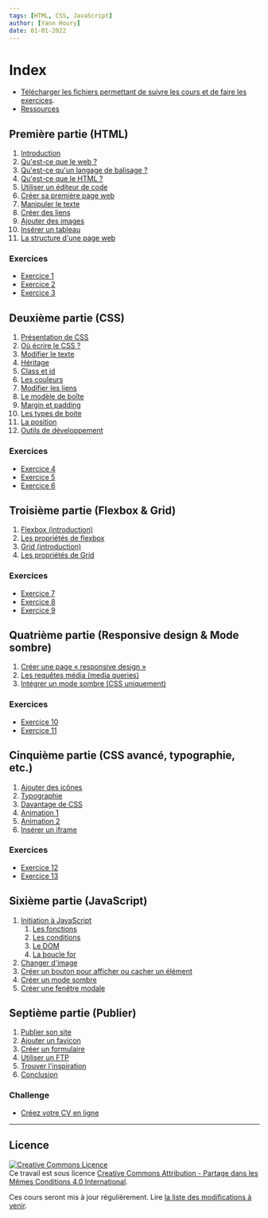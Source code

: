 ```yaml
---
tags: [HTML, CSS, JavaScript]
author: [Yann Houry]
date: 01-01-2022
---
```


# Index

- [Télécharger les fichiers permettant de suivre les cours et de faire les exercices](https://github.com/YannHY/html-css-js/tree/main/fichiers).
- [Ressources](https://github.com/YannHY/html-css-js/blob/main/Ressources.md)

## Première partie (HTML)
1. [Introduction](https://github.com/YannHY/html-css-js/blob/main/1.%20Première%20partie/1.1%20Introduction.md)
2. [Qu'est-ce que le web ?](https://github.com/YannHY/html-css-js/blob/main/1.%20Première%20partie/1.2%20Qu'est-ce%20que%20le%20web%20%3F.md)
3. [Qu'est-ce qu'un langage de balisage ?](https://github.com/YannHY/html-css-js/blob/main/1.%20Première%20partie/1.3%20Qu'est-ce%20qu'un%20langage%20de%20balisage%20%3F.md)
4. [Qu'est-ce que le HTML ?](https://github.com/YannHY/html-css-js/blob/main/1.%20Première%20partie/1.4%20Qu'est-ce%20que%20le%20HTML%20%3F.md)
5. [Utiliser un éditeur de code](https://github.com/YannHY/html-css-js/blob/main/1.%20Première%20partie/1.5%20Utiliser%20un%20éditeur%20de%20code.md)
6. [Créer sa première page web](https://github.com/YannHY/html-css-js/blob/main/1.%20Première%20partie/1.6%20Créer%20sa%20première%20page%20web.md)
7. [Manipuler le texte](https://github.com/YannHY/html-css-js/blob/main/1.%20Première%20partie/1.7%20Manipuler%20le%20texte.md)
8. [Créer des liens](https://github.com/YannHY/html-css-js/blob/main/1.%20Première%20partie/1.8%20Créer%20des%20liens.md)
9. [Ajouter des images](https://github.com/YannHY/html-css-js/blob/main/1.%20Première%20partie/1.9%20Ajouter%20des%20images.md)
10. [Insérer un tableau](https://github.com/YannHY/html-css-js/blob/main/1.%20Première%20partie/1.10%20Insérer%20un%20tableau.md)
11. [La structure d'une page web](https://github.com/YannHY/html-css-js/blob/main/1.%20Première%20partie/1.11%20La%20structure%20d'une%20page%20web.md)

### Exercices
- [Exercice 1](https://github.com/YannHY/html-css-js/blob/main/Exercices/Exercice%201.md)
- [Exercice 2](https://github.com/YannHY/html-css-js/blob/main/Exercices/Exercice%202.md)
- [Exercice 3](https://github.com/YannHY/html-css-js/blob/main/Exercices/Exercice%203.md)

## Deuxième partie (CSS)
1. [Présentation de CSS](https://github.com/YannHY/html-css-js/blob/main/2.%20Deuxième%20partie/2.1%20Présentation%20de%20CSS.md)
2. [Où écrire le CSS ?](https://github.com/YannHY/html-css-js/blob/main/2.%20Deuxième%20partie/2.2%20Où%20écrire%20le%20CSS%20%3F.md)
3. [Modifier le texte](https://github.com/YannHY/html-css-js/blob/main/2.%20Deuxième%20partie/2.3%20Modifier%20le%20texte.md)
4. [Héritage](https://github.com/YannHY/html-css-js/blob/main/2.%20Deuxième%20partie/2.4%20Héritage.md)
5. [Class et id](https://github.com/YannHY/html-css-js/blob/main/2.%20Deuxième%20partie/2.5%20Class%20et%20id.md)
6. [Les couleurs](https://github.com/YannHY/html-css-js/blob/main/2.%20Deuxième%20partie/2.6%20Les%20couleurs.md)
7. [Modifier les liens](https://github.com/YannHY/html-css-js/blob/main/2.%20Deuxième%20partie/2.7%20Modifier%20les%20liens.md)
8. [Le modèle de boîte](https://github.com/YannHY/html-css-js/blob/main/2.%20Deuxième%20partie/2.8%20Le%20modèle%20de%20boîte.md)
9. [Margin et padding](https://github.com/YannHY/html-css-js/blob/main/2.%20Deuxième%20partie/2.9%20Margin%20et%20padding.md)
10. [Les types de boite](https://github.com/YannHY/html-css-js/blob/main/2.%20Deuxième%20partie/2.10%20Les%20types%20de%20boite.md)
11. [La position](https://github.com/YannHY/html-css-js/blob/main/2.%20Deuxième%20partie/2.11%20La%20position.md)
12. [Outils de développement](https://github.com/YannHY/html-css-js/blob/main/2.%20Deuxième%20partie/2.12%20Outils%20de%20développement.md)

### Exercices
- [Exercice 4](https://github.com/YannHY/html-css-js/blob/main/Exercices/Exercice%204.md)
- [Exercice 5](https://github.com/YannHY/html-css-js/blob/main/Exercices/Exercice%205.md)
- [Exercice 6](https://github.com/YannHY/html-css-js/blob/main/Exercices/Exercice%206.md)

## Troisième partie (Flexbox & Grid)
1. [Flexbox (introduction)](https://github.com/YannHY/html-css-js/blob/main/3.%20Troisième%20partie/3.1%20Flexbox%20(introduction).md)
2. [Les propriétés de flexbox](https://github.com/YannHY/html-css-js/blob/main/3.%20Troisième%20partie/3.2%20Les%20propriétés%20de%20flexbox.md)
3. [Grid (introduction)](https://github.com/YannHY/html-css-js/blob/main/3.%20Troisième%20partie/3.3%20Grid%20(introduction).md)
4. [Les propriétés de Grid](https://github.com/YannHY/html-css-js/blob/main/3.%20Troisième%20partie/3.4%20Les%20propriétés%20de%20Grid.md)

### Exercices
- [Exercice 7](https://github.com/YannHY/html-css-js/blob/main/Exercices/Exercice%207.md)
- [Exercice 8](https://github.com/YannHY/html-css-js/blob/main/Exercices/Exercice%208.md)
- [Exercice 9](https://github.com/YannHY/html-css-js/blob/main/Exercices/Exercice%209.md)

## Quatrième partie (Responsive design & Mode sombre)
1. [Créer une page « responsive design »](https://github.com/YannHY/html-css-js/blob/main/4.%20Quatrième%20partie/4.1%20Créer%20une%20page%20«%20responsive%20design%20».md)
2. [Les requêtes média (media queries)](https://github.com/YannHY/html-css-js/blob/main/4.%20Quatrième%20partie/4.2%20Les%20requêtes%20média%20(media%20queries).md)
3. [Intégrer un mode sombre (CSS uniquement)](https://github.com/YannHY/html-css-js/blob/main/4.%20Quatrième%20partie/4.3%20Intégrer%20un%20mode%20sombre%20(CSS%20uniquement).md)

### Exercices
- [Exercice 10](https://github.com/YannHY/html-css-js/blob/main/Exercices/Exercice%2010.md)
- [Exercice 11](https://github.com/YannHY/html-css-js/blob/main/Exercices/Exercice%2011.md)

## Cinquième partie (CSS avancé, typographie, etc.)
1. [Ajouter des icônes](https://github.com/YannHY/html-css-js/blob/main/5.%20Cinquième%20partie/5.1%20Ajouter%20des%20icônes.md)
2. [Typographie](https://github.com/YannHY/html-css-js/blob/main/5.%20Cinquième%20partie/5.2%20Typographie.md)
3. [Davantage de CSS](https://github.com/YannHY/html-css-js/blob/main/5.%20Cinquième%20partie/5.3%20Davantage%20de%20CSS.md)
4. [Animation 1](https://github.com/YannHY/html-css-js/blob/main/5.%20Cinquième%20partie/5.4%20Animation%201.md)
5. [Animation 2](https://github.com/YannHY/html-css-js/blob/main/5.%20Cinquième%20partie/5.5%20Animation%202.md)
6. [Insérer un iframe](https://github.com/YannHY/html-css-js/blob/main/5.%20Cinquième%20partie/5.6%20Insérer%20un%20iframe.md)

### Exercices
- [Exercice 12](https://github.com/YannHY/html-css-js/blob/main/Exercices/Exercice%2012.md)
- [Exercice 13](https://github.com/YannHY/html-css-js/blob/main/Exercices/Exercice%2013.md)

## Sixième partie (JavaScript)
1. [Initiation à JavaScript](https://github.com/YannHY/html-css-js/blob/main/6.%20Sixième%20partie/6.1%20Initiation%20à%20JavaScript.md)
	1. [Les fonctions](https://github.com/YannHY/html-css-js/blob/main/6.%20Sixième%20partie/6.1.1%20Les%20fonctions.md)
	2. [Les conditions](https://github.com/YannHY/html-css-js/blob/main/6.%20Sixième%20partie/6.1.2%20Les%20conditions.md)
	3. [Le DOM](https://github.com/YannHY/html-css-js/blob/main/6.%20Sixième%20partie/6.1.3%20Le%20DOM.md)
	4. [La boucle for](https://github.com/YannHY/html-css-js/blob/main/6.%20Sixième%20partie/6.1.4%20La%20boucle%20for.md)
2. [Changer d'image](https://github.com/YannHY/html-css-js/blob/main/6.%20Sixième%20partie/6.3%20Changer%20d'image.md)
3. [Créer un bouton pour afficher ou cacher un élément](https://github.com/YannHY/html-css-js/blob/main/6.%20Sixième%20partie/6.2%20Créer%20un%20bouton%20pour%20afficher%20ou%20cacher%20un%20élément.md)
4. [Créer un mode sombre](https://github.com/YannHY/html-css-js/blob/main/6.%20Sixième%20partie/6.4%20Créer%20un%20mode%20sombre.md)
5. [Créer une fenêtre modale](https://github.com/YannHY/html-css-js/blob/main/6.%20Sixième%20partie/6.5%20Créer%20une%20fenêtre%20modale.md)

## Septième partie (Publier)
1. [Publier son site](https://github.com/YannHY/html-css-js/blob/main/7.%20Septième%20partie/7.1%20Publier%20son%20site.md)
2. [Ajouter un favicon](https://github.com/YannHY/html-css-js/blob/main/7.%20Septième%20partie/7.2%20Ajouter%20un%20favicon.md)
3. [Créer un formulaire](https://github.com/YannHY/html-css-js/blob/main/7.%20Septième%20partie/7.3%20Créer%20un%20formulaire.md)
4. [Utiliser un FTP](https://github.com/YannHY/html-css-js/blob/main/7.%20Septième%20partie/7.4%20Utiliser%20un%20FTP.md)
5. [Trouver l'inspiration](https://github.com/YannHY/html-css-js/blob/main/7.%20Septième%20partie/7.5%20Trouver%20l'inspiration.md)
6. [Conclusion](https://github.com/YannHY/html-css-js/blob/main/7.%20Septième%20partie/7.6%20Conclusion.md)

### Challenge
- [Créez votre CV en ligne](https://github.com/YannHY/html-css-js/blob/main/Exercices/Créez%20votre%20CV%20en%20ligne.md)

<hr />

## Licence
<a rel="license" href="http://creativecommons.org/licenses/by-sa/4.0/"><img alt="Creative Commons Licence" style="border-width:0" src="https://i.creativecommons.org/l/by-sa/4.0/88x31.png" /></a><br />Ce travail est sous licence <a rel="license" href="http://creativecommons.org/licenses/by-sa/4.0/">Creative Commons Attribution - Partage dans les Mêmes Conditions 4.0 International</a>.

Ces cours seront mis à jour régulièrement. Lire [la liste des modifications à venir](https://github.com/YannHY/html-css-js/blob/main/Modifications%20à%20venir.md).
